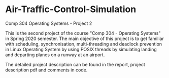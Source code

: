 # Air-Traffic-Control-Simulation

Comp 304 Operating Systems - Project 2

This is the second project of the course "Comp 304 - Operating Systems" in Spring 2020 semester. The main objective of this project is to get familiar with scheduling, synchronisation, multi-threading and deadlock prevention in Linux Operating System by using POSIX threads by simulating landing and departing planes on a runway at an airport.

The detailed project description can be found in the report, project description pdf and comments in code.
